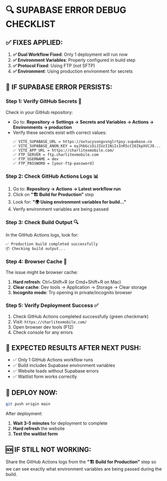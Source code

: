 # 🔍 SUPABASE ERROR DEBUG CHECKLIST

## ✅ **FIXES APPLIED:**

1. **✅ Dual Workflow Fixed**: Only 1 deployment will run now
2. **✅ Environment Variables**: Properly configured in build step
3. **✅ Protocol Fixed**: Using FTP (not SFTP)
4. **✅ Environment**: Using production environment for secrets

## 🚨 **IF SUPABASE ERROR PERSISTS:**

### **Step 1: Verify GitHub Secrets** 🔑

Check in your GitHub repository:

- Go to: **Repository → Settings → Secrets and Variables → Actions → Environments → production**
- Verify these secrets exist with correct values:
  ```
  ✅ VITE_SUPABASE_URL = https://oxtucysongvsnglrtpoy.supabase.co
  ✅ VITE_SUPABASE_ANON_KEY = eyJhbGciOiJIUzI1NiIsInR5cCI6IkpXVCJ9...
  ✅ VITE_APP_URL = https://charlitexmobile.com/
  ✅ FTP_SERVER = ftp.charlitexmobile.com
  ✅ FTP_USERNAME = dev
  ✅ FTP_PASSWORD = [your-ftp-password]
  ```

### **Step 2: Check GitHub Actions Logs** 📊

1. Go to: **Repository → Actions → Latest workflow run**
2. Click on **"🏗️ Build for Production"** step
3. Look for: **"🌍 Using environment variables for build..."**
4. Verify environment variables are being passed

### **Step 3: Check Build Output** 🔍

In the GitHub Actions logs, look for:

```bash
✅ Production build completed successfully
📦 Checking build output...
```

### **Step 4: Browser Cache** 🔄

The issue might be browser cache:

1. **Hard refresh**: Ctrl+Shift+R (or Cmd+Shift+R on Mac)
2. **Clear cache**: Dev tools → Application → Storage → Clear storage
3. **Incognito mode**: Try opening in private/incognito browser

### **Step 5: Verify Deployment Success** ✅

1. Check GitHub Actions completed successfully (green checkmark)
2. Visit: `https://charlitexmobile.com/`
3. Open browser dev tools (F12)
4. Check console for any errors

## 🎯 **EXPECTED RESULTS AFTER NEXT PUSH:**

- ✅ Only 1 GitHub Actions workflow runs
- ✅ Build includes Supabase environment variables
- ✅ Website loads without Supabase errors
- ✅ Waitlist form works correctly

## 🚀 **DEPLOY NOW:**

```bash
git push origin main
```

After deployment:

1. **Wait 3-5 minutes** for deployment to complete
2. **Hard refresh** the website
3. **Test the waitlist form**

## 🆘 **IF STILL NOT WORKING:**

Share the GitHub Actions logs from the **"🏗️ Build for Production"** step so we can see exactly what environment variables are being passed during the build.
